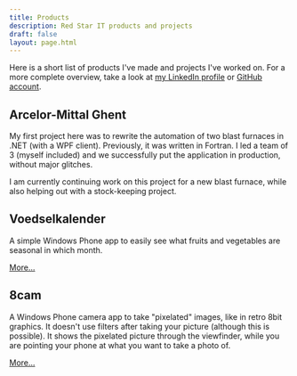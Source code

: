 ```yaml
---
title: Products
description: Red Star IT products and projects
draft: false
layout: page.html
---
```


Here is a short list of products I've made and projects I've worked on. For a more complete overview, take a look at [my LinkedIn profile](https://be.linkedin.com/in/petermorlion) or [GitHub account](https://github.com/petermorlion).

## Arcelor-Mittal Ghent

My first project here was to rewrite the automation of two blast furnaces in .NET (with a WPF client). Previously, it was written in Fortran. I led a team of 3 (myself included) and we successfully put the application in production, without major glitches.

I am currently continuing work on this project for a new blast furnace, while also helping out with a stock-keeping project.

## Voedselkalender

A simple Windows Phone app to easily see what fruits and vegetables are seasonal in which month.

[More...](voedselkalender.html)

## 8cam

A Windows Phone camera app to take "pixelated" images, like in retro 8bit graphics. It doesn't use
filters after taking your picture (although this is possible). It shows the pixelated picture through
the viewfinder, while you are pointing your phone at what you want to take a photo of.

[More...](8cam.html)
